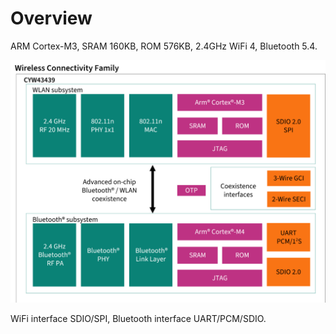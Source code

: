 
# Overview

ARM Cortex-M3, SRAM 160KB, ROM 576KB, 2.4GHz WiFi 4, Bluetooth 5.4.

![Cyw43439 architecture](res/cyw43439-architecture.png)

WiFi interface SDIO/SPI, Bluetooth interface UART/PCM/SDIO.
